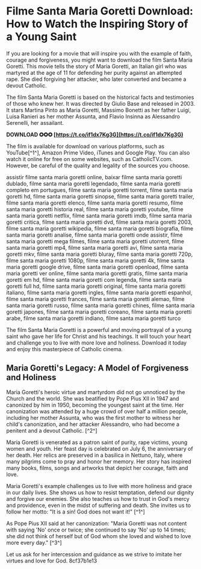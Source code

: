 # Filme Santa Maria Goretti Download: How to Watch the Inspiring Story of a Young Saint
  
If you are looking for a movie that will inspire you with the example of faith, courage and forgiveness, you might want to download the film Santa Maria Goretti. This movie tells the story of Maria Goretti, an Italian girl who was martyred at the age of 11 for defending her purity against an attempted rape. She died forgiving her attacker, who later converted and became a devout Catholic.
  
The film Santa Maria Goretti is based on the historical facts and testimonies of those who knew her. It was directed by Giulio Base and released in 2003. It stars Martina Pinto as Maria Goretti, Massimo Bonetti as her father Luigi, Luisa Ranieri as her mother Assunta, and Flavio Insinna as Alessandro Serenelli, her assailant.
 
**DOWNLOAD ✪✪✪ [https://t.co/if1dx7Kg3G](https://t.co/if1dx7Kg3G)**


  
The film is available for download on various platforms, such as YouTube[^1^], Amazon Prime Video, iTunes and Google Play. You can also watch it online for free on some websites, such as CatholicTV.com. However, be careful of the quality and legality of the sources you choose.
 
assistir filme santa maria goretti online,  baixar filme santa maria goretti dublado,  filme santa maria goretti legendado,  filme santa maria goretti completo em portugues,  filme santa maria goretti torrent,  filme santa maria goretti hd,  filme santa maria goretti sinopse,  filme santa maria goretti trailer,  filme santa maria goretti elenco,  filme santa maria goretti resumo,  filme santa maria goretti historia real,  filme santa maria goretti youtube,  filme santa maria goretti netflix,  filme santa maria goretti imdb,  filme santa maria goretti critica,  filme santa maria goretti dvd,  filme santa maria goretti 2003,  filme santa maria goretti wikipedia,  filme santa maria goretti biografia,  filme santa maria goretti analise,  filme santa maria goretti onde assistir,  filme santa maria goretti mega filmes,  filme santa maria goretti utorrent,  filme santa maria goretti mp4,  filme santa maria goretti avi,  filme santa maria goretti mkv,  filme santa maria goretti bluray,  filme santa maria goretti 720p,  filme santa maria goretti 1080p,  filme santa maria goretti 4k,  filme santa maria goretti google drive,  filme santa maria goretti openload,  filme santa maria goretti ver online,  filme santa maria goretti gratis,  filme santa maria goretti em hd,  filme santa maria goretti com legenda,  filme santa maria goretti full hd,  filme santa maria goretti original,  filme santa maria goretti italiano,  filme santa maria goretti ingles,  filme santa maria goretti espanhol,  filme santa maria goretti frances,  filme santa maria goretti alemao,  filme santa maria goretti russo,  filme santa maria goretti chines,  filme santa maria goretti japones,  filme santa maria goretti coreano,  filme santa maria goretti arabe,  filme santa maria goretti indiano,  filme santa maria goretti turco
  
The film Santa Maria Goretti is a powerful and moving portrayal of a young saint who gave her life for Christ and his teachings. It will touch your heart and challenge you to live with more love and holiness. Download it today and enjoy this masterpiece of Catholic cinema.

## Maria Goretti's Legacy: A Model of Forgiveness and Holiness
  
Maria Goretti's heroic virtue and martyrdom did not go unnoticed by the Church and the world. She was beatified by Pope Pius XII in 1947 and canonized by him in 1950, becoming the youngest saint at the time. Her canonization was attended by a huge crowd of over half a million people, including her mother Assunta, who was the first mother to witness her child's canonization, and her attacker Alessandro, who had become a penitent and a devout Catholic. [^2^]
  
Maria Goretti is venerated as a patron saint of purity, rape victims, young women and youth. Her feast day is celebrated on July 6, the anniversary of her death. Her relics are preserved in a basilica in Nettuno, Italy, where many pilgrims come to pray and honor her memory. Her story has inspired many books, films, songs and artworks that depict her courage, faith and love.
  
Maria Goretti's example challenges us to live with more holiness and grace in our daily lives. She shows us how to resist temptation, defend our dignity and forgive our enemies. She also teaches us how to trust in God's mercy and providence, even in the midst of suffering and death. She invites us to follow her motto: \"It is a sin! God does not want it!\" [^1^]
  
As Pope Pius XII said at her canonization: \"Maria Goretti was not content with saying 'No' once or twice; she continued to say 'No' up to 14 times; she did not think of herself but of God whom she loved and wished to love more every day.\" [^3^]
  
Let us ask for her intercession and guidance as we strive to imitate her virtues and love for God.
 8cf37b1e13
 

